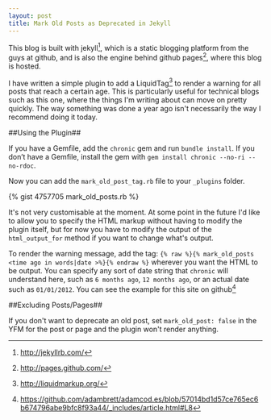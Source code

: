 ```yaml
---
layout: post
title: Mark Old Posts as Deprecated in Jekyll
---
```


This blog is built with jekyll[^1], which is a static blogging platform from the guys at github, and is also the engine behind github pages[^2], where this blog is hosted.

I have written a simple plugin to add a LiquidTag[^3] to render a warning for all posts that reach a certain age.  This is particularly useful for technical blogs such as this one, where the things I'm writing about can move on pretty quickly.  The way something was done a year ago isn't necessarily the way I recommend doing it today.

##Using the Plugin##

If you have a Gemfile, add the `chronic` gem and run `bundle install`. If you don’t have a Gemfile, install the gem with `gem install chronic --no-ri --no-rdoc`.

Now you can add the `mark_old_post_tag.rb` file to your `_plugins` folder.

{% gist 4757705 mark_old_posts.rb %}

It's not very customisable at the moment.  At some point in the future I'd like to allow you to specify the HTML markup without having to modify the plugin itself, but for now you have to modify the output of the `html_output_for` method if you want to change what's output.

To render the warning message, add the tag: `{% raw %}{% mark_old_posts <time ago in words|date >%}{% endraw %}` wherever you want the HTML to be output.  You can specify any sort of date string that `chronic` will understand here, such as `6 months ago`, `12 months ago`, or an actual date such as `01/01/2012`.  You can see the example for this site on github[^4]

##Excluding Posts/Pages##

If you don't want to deprecate an old post, set `mark_old_post: false` in the YFM for the post or page and the plugin won't render anything.

[^1]: http://jekyllrb.com/
[^2]: http://pages.github.com/
[^3]: http://liquidmarkup.org/
[^4]: https://github.com/adambrett/adamcod.es/blob/57014bd1d57ce765ec6b674796abe9bfc8f93a44/_includes/article.html#L8
